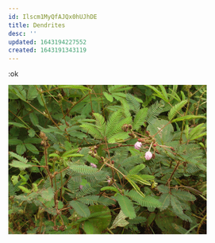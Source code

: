 ```yaml
---
id: Ilscm1MyQfAJQx0hUJhDE
title: Dendrites
desc: ''
updated: 1643194227552
created: 1643191343119
---
```


:ok

![Image_Description](assets/images/Mimosa_pudica.gif)